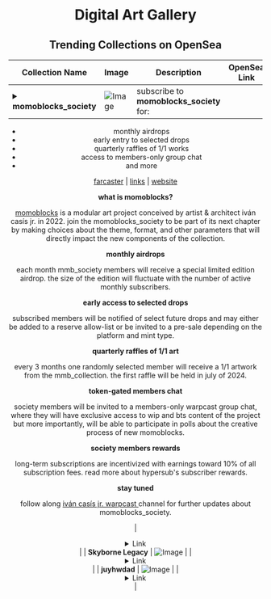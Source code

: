 <div align="center">

# Digital Art Gallery

## Trending Collections on OpenSea

| Collection Name                       | Image                                                                                     | Description                       | OpenSea Link                                                                                          |
|---------------------------------------|-------------------------------------------------------------------------------------------|-----------------------------------|--------------------------------------------------------------------------------------------------------|
| **<details><summary>momoblocks_society</summary></details>** | ![Image](https://i.seadn.io/s/raw/files/c471a151e83cfabca05f790f4a8fed4b.png?w=500&auto=format?w=200&auto=format) | subscribe to **momoblocks_society** for:
- monthly airdrops
- early entry to selected drops
- quarterly raffles of 1/1 works
- access to members-only group chat
- and more

[farcaster](https://warpcast.com/icasis) | [links](https://linktr.ee/icasis) | [website](https://ivancasis.com)

**what is momoblocks?**

[momoblocks](https://www.ivancasis.com/momoblocks) is a modular art project conceived by artist & architect iván casís jr. in 2022. join the momoblocks_society to be part of its next chapter by making choices about the theme, format, and other parameters that will directly impact the new components of the collection.

**monthly airdrops**

each month mmb_society members will receive a special limited edition airdrop. the size of the edition will fluctuate with the number of active monthly subscribers.

**early access to selected drops**

subscribed members will be notified of select future drops and may either be added to a reserve allow-list or be invited to a pre-sale depending on the platform and mint type.

**quarterly raffles of 1/1 art**

every 3 months one randomly selected member will receive a 1/1 artwork from the mmb_collection. the first raffle will be held in july of 2024.

**token-gated members chat**

society members will be invited to a members-only warpcast group chat, where they will have exclusive access to wip and bts content of the project but more importantly, will be able to participate in polls about the creative process of new momoblocks.

**society members rewards**

long-term subscriptions are incentivized with earnings toward 10% of all subscription fees. read more about hypersub's subscriber rewards.

**stay tuned**

follow along [iván casís jr. warpcast ](https://warpcast.com/icasis) channel for further updates about momoblocks_society.

 | <details><summary>Link</summary>[momoblocks_society](https://opensea.io/collection/momoblocks-society-1)</details> |
| **Skyborne Legacy** | ![Image](https://i.seadn.io/s/raw/files/1b9806f8d5677a01925caf12ec4551b8.png?w=500&auto=format?w=200&auto=format) |  | <details><summary>Link</summary>[Skyborne Legacy](https://opensea.io/collection/skyborne-legacy-4)</details> |
| **juyhwdad** | ![Image](https://i.seadn.io/s/raw/files/44e7f99993f5235eda3daa82de9ace5e.jpg?w=500&auto=format?w=200&auto=format) |  | <details><summary>Link</summary>[juyhwdad](https://opensea.io/collection/juyhwdad)</details> |

</div>